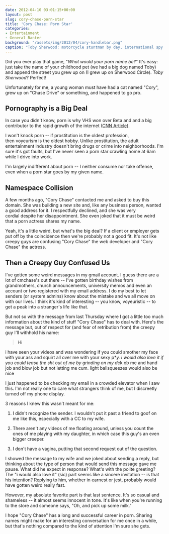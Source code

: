 ```yaml
---
date: 2012-04-10 03:01:15+00:00
layout: post
slug: cory-chase-porn-star
title: 'Cory Chase: Porn Star'
categories:
- Entertainment
- General Banter
background: "/assets/img/2012/04/cory-handlebar.png"
caption: "Toby Sherwood: motorcycle stuntman by day, international spy by night."
---
```


Did you ever play that game, "_What would your porn name be?_" It's easy: just take the name of your childhood pet (we had a big dog named Toby) and append the street you grew up on (I grew up on Sherwood Circle). _Toby Sherwood_? Perfect!

Unfortunately for me, a young woman must have had a cat named "Cory", grew up on "Chase Drive" or something, and happened to go pro.


## Pornography is a Big Deal


In case you didn't know, porn is why VHS won over Beta and and a big contributor to the rapid growth of the internet ([CNN Article](http://edition.cnn.com/2010/TECH/04/23/porn.technology/index.html?hpt=Sbin)).

I won't knock porn -- if prostitution is the oldest profession, then voyeurism is the oldest hobby. Unlike prostitution, the adult entertainment industry doesn't bring drugs or crime into neighborhoods. I'm sure it's got faults, but I've never seen a porn star crawling home at 6am while I drive into work.

I'm largely indifferent about porn -- I neither consume nor take offense, even when a porn star goes by my given name.


## Namespace Collision


A few months ago, "Cory Chase" contacted me and asked to buy this domain. She was building a new site and, like any business person, wanted a good address for it. I respectfully declined, and she was very cordial despite her disappointment. She even joked that it must be weird that a porn actress shares my name.

Yeah, it's a little weird, but what's the big deal? If a client or employer gets put off by the coincidence then we're probably not a good fit. It's not like creepy guys are confusing "Cory Chase" the web developer and "Cory Chase" the actress.


## Then a Creepy Guy Confused Us

I've gotten some weird messages in my gmail account. I guess there are a lot of cmchase's out there -- I've gotten birthday wishes from grandmothers, church announcements, university memos and even an account or two registered with my email address. I do my best to let senders (or system admins) know about the mistake and we all move on with our lives. I think it's kind of interesting -- you know, voyeuristic -- to get a peak into a stranger's life like that.

But not so with the message from last Thursday where I got a little too much information about the kind of stuff "Cory Chase" has to deal with. Here's the message but, out of respect for (and fear of retribution from) the creepy guy I'll withhold his name:


> Hi

i have seen your videos and was wondering if you could smother my face with your ass and squirt all over me with your sexy p***y. i would also love it if you could tease the sh*t out of me by grinding on my d*ck ob me and hand job and blow job but not letting me cum. light ballsqueezes would also be nice


I just happened to be checking my email in a crowded elevator when I saw this. I'm not really one to care what strangers think of me, but I discreetly turned off my phone display.

3 reasons I knew this wasn't meant for me:



	
  1. I didn't recognize the sender. I wouldn't put it past a friend to goof on me like this, especially with a CC to my wife.

	
  2. There aren't any videos of me floating around, unless you count the ones of me playing with my daughter, in which case this guy's an even bigger creeper.

	
  3. I don't have a vagina, putting that second request out of the question.


I showed the message to my wife and we joked about sending a reply, but thinking about the type of person that would send this message gave me pause. What did he expect in response? What's with the polite greeting? The "i would also love it" (sic) part seems like a sincere invitation -- is that his intention? Replying to him, whether in earnest or jest, probably would have gotten weird really fast.

However, my absolute favorite part is that last sentence. It's so casual and shameless -- it almost seems innocent in tone. It's like when you're running to the store and someone says, "Oh, and pick up some milk."

I hope "Cory Chase" has a long and successful career in porn. Sharing names might make for an interesting conversation for me once in a while, but that's nothing compared to the kind of attention I'm sure she gets.
